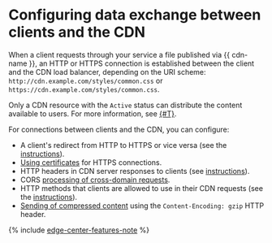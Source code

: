 # Configuring data exchange between clients and the CDN

When a client requests through your service a file published via {{ cdn-name }}, an HTTP or HTTPS connection is established between the client and the CDN load balancer, depending on the URI scheme: `http://cdn.example.com/styles/common.css` or `https://cdn.example.com/styles/common.css`.

Only a CDN resource with the `Active` status can distribute the content available to users. For more information, see [{#T}](../concepts/resource.md#status).

For connections between clients and the CDN, you can configure:

* A client's redirect from HTTP to HTTPS or vice versa (see the [instructions](../operations/resources/configure-basics.md)).
* [Using certificates](clients-to-servers-tls.md) for HTTPS connections.
* HTTP headers in CDN server responses to clients (see [instructions](../operations/resources/configure-headers.md)).
* CORS [processing of cross-domain requests](cors.md).
* HTTP methods that clients are allowed to use in their CDN requests (see the [instructions](../operations/resources/configure-http.md)).
* [Sending of compressed content](compression.md) using the `Content-Encoding: gzip` HTTP header.

{% include [edge-center-features-note](../../_includes/cdn/edge-center-features-note.md) %}
